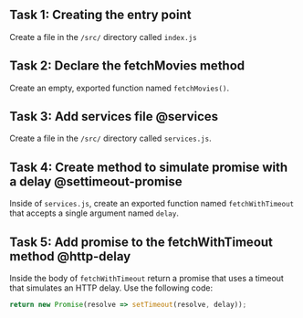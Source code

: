 ## Task 1: Creating the entry point

Create a file in the `/src/` directory called `index.js`

## Task 2: Declare the fetchMovies method

Create an empty, exported function named `fetchMovies()`.

## Task 3: Add services file @services

Create a file in the `/src/` directory called `services.js`.

## Task 4: Create method to simulate promise with a delay @settimeout-promise

Inside of `services.js`, create an exported function named `fetchWithTimeout` that accepts a single argument named `delay`.

## Task 5: Add promise to the fetchWithTimeout method @http-delay

Inside the body of `fetchWithTimeout` return a promise that uses a timeout that simulates an HTTP delay. Use the following code:

```js
return new Promise(resolve => setTimeout(resolve, delay));
```
